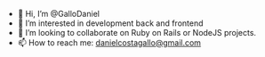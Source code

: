 - 👋 Hi, I’m @GalloDaniel
- 👀 I’m interested in development back and frontend
- 💞️ I’m looking to collaborate on Ruby on Rails or NodeJS projects. 
- 📫 How to reach me: danielcostagallo@gmail.com

<!---
GalloDaniel/GalloDaniel is a ✨ special ✨ repository because its `README.md` (this file) appears on your GitHub profile.
You can click the Preview link to take a look at your changes.
--->
